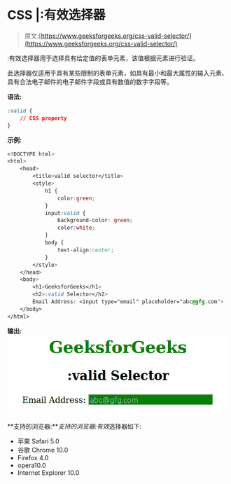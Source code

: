 # CSS |:有效选择器

> 原文:[https://www.geeksforgeeks.org/css-valid-selector/](https://www.geeksforgeeks.org/css-valid-selector/)

:有效选择器用于选择具有给定值的表单元素，该值根据元素进行验证。

此选择器仅适用于具有某些限制的表单元素，如具有最小和最大属性的输入元素、具有合法电子邮件的电子邮件字段或具有数值的数字字段等。

**语法:**

```css
:valid {
    // CSS property
} 

```

**示例:**

```css
<!DOCTYPE html>
<html>
    <head>
        <title>valid selector</title>
        <style>
            h1 {
                color:green;
            }
            input:valid {
                background-color: green;
                color:white;
            }
            body {
                text-align:center;
            }
        </style>
    </head>
    <body>
        <h1>GeeksforGeeks</h1>
        <h2>:valid Selector</h2>
        Email Address: <input type="email" placeholder="abc@gfg.com">
    </body>
</html>                            
```

**输出:**
![](img/ca0c8469d7bc97d01e926006b64979b2.png)

**支持的浏览器:***支持的浏览器:有效*选择器如下:

*   苹果 Safari 5.0
*   谷歌 Chrome 10.0
*   Firefox 4.0
*   opera10.0
*   Internet Explorer 10.0